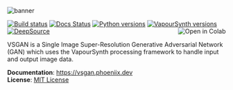 ![banner](https://rawcdn.githack.com/rlaphoenix/VSGAN/d7ad537bffb52bdbd1ad07c825cf016964ac57a2/banner.png)

[![Build status](https://github.com/rlaphoenix/VSGAN/actions/workflows/ci.yml/badge.svg)](https://github.com/rlaphoenix/VSGAN/actions/workflows/ci.yml)
[![Docs Status](https://readthedocs.org/projects/vsgan/badge/?version=latest)](https://vsgan.phoeniix.dev/en/latest)
[![Python versions](https://img.shields.io/pypi/pyversions/VSGAN)](https://python.org)
[![VapourSynth versions](https://img.shields.io/badge/vapoursynth-R49%2B-informational)](https://vapoursynth.com)
[![DeepSource](https://deepsource.io/gh/rlaphoenix/VSGAN.svg/?label=active+issues&token=VWrr63j6jeWmT-QkIDpS0R9W)](https://deepsource.io/gh/rlaphoenix/VSGAN/?ref=repository-badge)
<a href="https://colab.research.google.com/github/rlaphoenix/VSGAN/blob/master/VSGAN.ipynb">
    <img align="right" src="https://colab.research.google.com/assets/colab-badge.svg" alt="Open in Colab"/>
</a>

VSGAN is a Single Image Super-Resolution Generative Adversarial Network (GAN) which uses the VapourSynth processing framework to handle input and output image data.

**Documentation**: https://vsgan.phoeniix.dev  
**License**: [MIT License](LICENSE)
